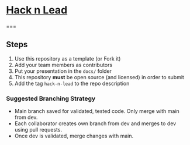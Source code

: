 # [Hack n Lead](https://womenplusplus.ch/hacknlead)

===

## Steps

1. Use this repository as a template (or Fork it)
2. Add your team members as contributors
3. Put your presentation in the `docs/` folder
4. This repository **must** be open source (and licensed) in order to submit
5. Add the tag `hack-n-lead` to the repo description

### Suggested Branching Strategy ###
* Main branch saved for validated, tested code. Only merge with main from dev.
* Each collaborator creates own branch from dev and merges to dev using pull requests.
* Once dev is validated, merge changes with main.

